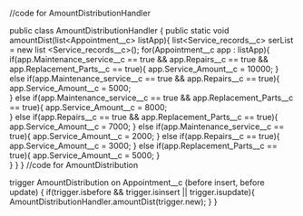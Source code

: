 //code for  AmountDistributionHandler

public class AmountDistributionHandler { 
    public static void amountDist(list<Appointment__c> listApp){ 
        list<Service_records__c> serList = new list <Service_records__c>(); 
        for(Appointment__c app : listApp){ 
            if(app.Maintenance_service__c == true && app.Repairs__c == true && 
app.Replacement_Parts__c == true){ 
                app.Service_Amount__c = 10000; 
            } 
            else if(app.Maintenance_service__c == true && app.Repairs__c == true){ 
                app.Service_Amount__c = 5000;     
            } 
            else if(app.Maintenance_service__c == true && app.Replacement_Parts__c == true){ 
                app.Service_Amount__c = 8000;     
            } 
            else if(app.Repairs__c == true && app.Replacement_Parts__c == true){ 
                app.Service_Amount__c = 7000; 
            } 
            else if(app.Maintenance_service__c == true){ 
                app.Service_Amount__c = 2000; 
            } 
            else if(app.Repairs__c == true){ 
                app.Service_Amount__c = 3000; 
            } 
            else if(app.Replacement_Parts__c == true){ 
                app.Service_Amount__c = 5000; 
            }            
    } 
    } 
}
//code for AmountDistribution
 
trigger AmountDistribution on Appointment__c (before insert, before update) { 
if(trigger.isbefore && trigger.isinsert || trigger.isupdate){ 
AmountDistributionHandler.amountDist(trigger.new); 
} 
}
